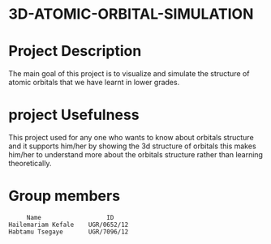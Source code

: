 # 3D-ATOMIC-ORBITAL-SIMULATION

#  Project Description

The main goal of this project is to visualize and simulate the structure of atomic orbitals that we have learnt in lower grades. 

#  project Usefulness

This project used for any one who wants to know about orbitals structure and it supports him/her by showing the 3d structure of orbitals this makes him/her to understand more about the orbitals structure rather than learning theoretically.




# Group members

         Name                  ID   
    Hailemariam Kefale    UGR/0652/12
    Habtamu Tsegaye       UGR/7096/12


